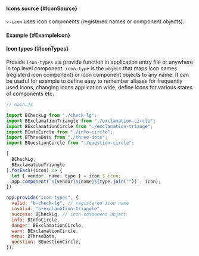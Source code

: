 #### Icons source {#IconSource}

`v-icon` uses icon components (registered names or component objects).

#### Example {#ExampleIcon}

<div class="example">
  <example name="ExampleIcon" auto-show-code></example>
</div>

#### Icon types {#IconTypes}

Provide `icon-types` via provide function in application entry file or anywhere in top level component. `icon-type` is the `object` that maps icon names (registerd icon component) or icon component objects to any name. It can be useful for example to define easy to remember aliases for frequently used icons, changing icons application wide, define icons for various states of components etc.

```javascript
// main.js

import BCheckLg from "./check-lg";
import BExclamationTriangle from "./exclamation-circle";
import BExclamationCircle from "./exclamation-triange";
import BInfoCircle from "./info-circle";
import BThreeDots from "./three-dots";
import BQuestionCircle from "./question-circle";

[
  BCheckLg, 
  BExclamationTriangle
].forEach((icon) => {
  let { vendor, name, type } = icon.$_icon;
  app.component(`${vendor}${name}${type.join("")}`, icon);
})

app.provide("icon-types", {
  valid: "b-check-lg", // registered icon name
  invalid: "b-exclamation-triangle",
  success: BCheckLg, // icon component object
  info: BInfoCircle,
  danger: BExclamationCircle,
  warn: BExclamationCircle,
  menu: BThreeDots,
  question: BQuestionCircle,
});
```
